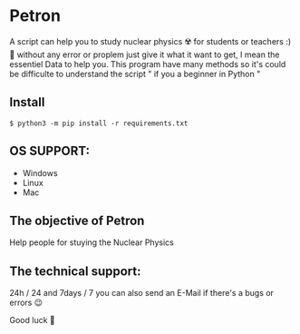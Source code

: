 # Petron
A script can help you to study nuclear physics :radioactive: for students or teachers :) :school_satchel:
without any error or proplem just give it what it want to get, I mean the essentiel Data to help you.
This program have many methods so it's could be difficulte to understand the script " if you a beginner in Python "

## Install

``$ python3 -m pip install -r requirements.txt ``

## OS SUPPORT:
* Windows
* Linux
* Mac

## The objective of Petron
Help people for stuying the Nuclear Physics 

## The technical support:
24h / 24 and 7days / 7
you can also send an E-Mail if there's a bugs or errors :wink:

Good luck :microscope:
